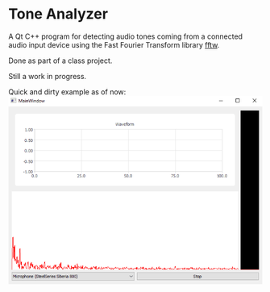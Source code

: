 # Tone Analyzer
A Qt C++ program for detecting audio tones coming from a connected audio input device using the Fast Fourier Transform library [fftw](http://www.fftw.org/).

Done as part of a class project. 

Still a work in progress.

Quick and dirty example as of now:
![example](https://github.com/mchlroy/tone-analyzer/blob/master/example.gif)
